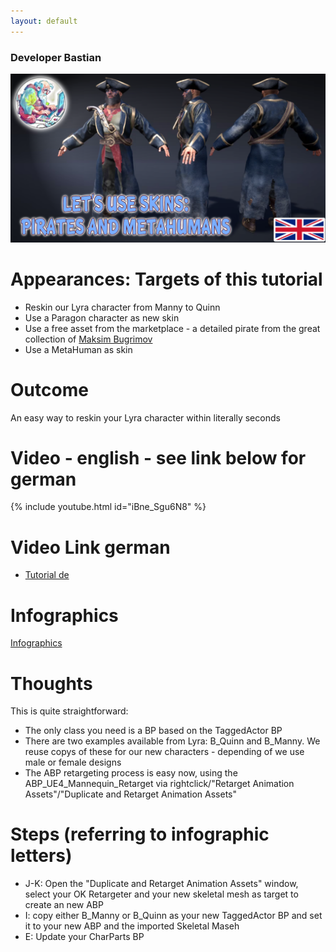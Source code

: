 ```yaml
---
layout: default
---
```

### Developer Bastian

![Developer Bastian](/assets/images/english.png)

# Appearances: Targets of this tutorial
*	Reskin our Lyra character from Manny to Quinn
*	Use a Paragon character as new skin 
*	Use a free asset from the marketplace - a detailed pirate from the great collection of [Maksim Bugrimov](https://www.unrealengine.com/marketplace/en-US/profile/Bugrimov+Maksim)
*	Use a MetaHuman as skin

# Outcome
An easy way to reskin your Lyra character within literally seconds

# Video - english - see link below for german
{% include youtube.html id="iBne_Sgu6N8" %}

# Video Link german
*	[Tutorial de](https://youtu.be/BY4Yc_7kjMU)

# Infographics
[Infographics](https://github.com/DeveloperBastian/Unreal-Lyra-Concepts/blob/main/infographics/Unreal%20Lyra.pdf)

# Thoughts
This is quite straightforward:
*	The only class you need is a BP based on the TaggedActor BP
*	There are two examples available from Lyra: B_Quinn and B_Manny. We reuse copys of these for our new characters - depending of we use male or female designs
*	The ABP retargeting process is easy now, using the ABP_UE4_Mannequin_Retarget via rightclick/"Retarget Animation Assets"/"Duplicate and Retarget Animation Assets"

# Steps (referring to infographic letters)
*	J-K: 	Open the "Duplicate and Retarget Animation Assets" window, select your OK Retargeter and your new skeletal mesh as target to create an new ABP
*	I: 		copy either B_Manny or B_Quinn as your new TaggedActor BP and set it to your new ABP and the imported Skeletal Maseh
*	E: 		Update your CharParts BP

